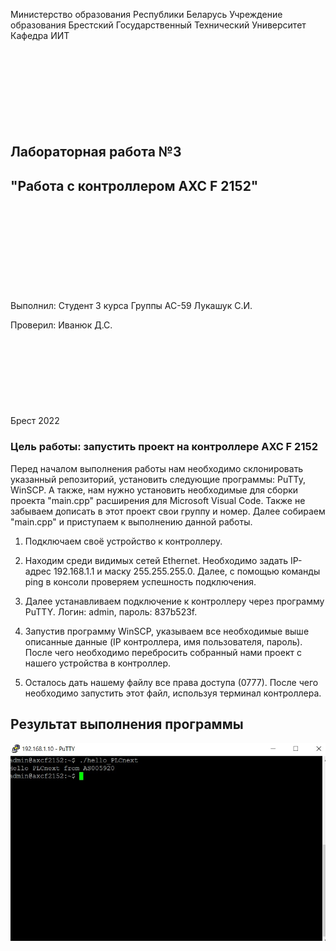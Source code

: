 Министерство образования Республики Беларусь
Учреждение образования Брестский Государственный Технический Университет
Кафедра ИИТ
<br/><br/><br/><br/><br/><br/><br/><br/><br/>
## Лабораторная работа №3
## "Работа с контроллером AXC F 2152"
<br/><br/><br/><br/><br/><br/><br/><br/><br/>
Выполнил:
Студент 3 курса
Группы АС-59
Лукашук С.И.

Проверил:
Иванюк Д.С.
<br/><br/><br/><br/><br/><br/><br/><br/><br/>
Брест 2022

### Цель работы: запустить проект на контроллере AXC F 2152
Перед началом выполнения работы нам необходимо склонировать указанный репозиторий, установить следующие программы: PuTTy, WinSCP. А также, нам нужно установить необходимые для сборки проекта "main.cpp" расширения для Microsoft Visual Code. Также не забываем дописать в этот проект свои группу и номер.
Далее собираем "main.cpp" и приступаем к выполнению данной работы.

1) Подключаем своё устройство к контроллеру.

2) Находим среди видимых сетей Ethernet. Необходимо задать IP-адрес 192.168.1.1 и маску 255.255.255.0.
Далее, с помощью команды ping в консоли проверяем успешность подключения.

3) Далее устанавливаем подключение к контроллеру через программу PuTTY. Логин: admin, пароль: 837b523f.

4) Запустив программу WinSCP, указываем все необходимые выше описанные данные (IP контроллера, имя пользователя, пароль). После чего необходимо перебросить собранный нами проект с нашего устройства в контроллер.

5) Осталось дать нашему файлу все права доступа (0777). После чего необходимо запустить этот файл, используя терминал контроллера.
## Результат выполнения программы

![Отчет](https://raw.githubusercontent.com/brstu/MMIPU-2022/542701abf05e87fdb9926de9aa5991d65a057467/trunk/as005920/task_03/doc/rezult.jpg)

